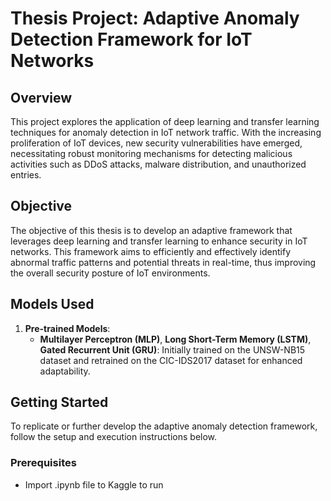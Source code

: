 # Thesis Project: Adaptive Anomaly Detection Framework for IoT Networks

## Overview
This project explores the application of deep learning and transfer learning techniques for anomaly detection in IoT network traffic. With the increasing proliferation of IoT devices, new security vulnerabilities have emerged, necessitating robust monitoring mechanisms for detecting malicious activities such as DDoS attacks, malware distribution, and unauthorized entries.

## Objective
The objective of this thesis is to develop an adaptive framework that leverages deep learning and transfer learning to enhance security in IoT networks. This framework aims to efficiently and effectively identify abnormal traffic patterns and potential threats in real-time, thus improving the overall security posture of IoT environments.

## Models Used
1. **Pre-trained Models**:
   - **Multilayer Perceptron (MLP)**, **Long Short-Term Memory (LSTM)**, **Gated Recurrent Unit (GRU)**: Initially trained on the UNSW-NB15 dataset and retrained on the CIC-IDS2017 dataset for enhanced adaptability.


## Getting Started
To replicate or further develop the adaptive anomaly detection framework, follow the setup and execution instructions below.

### Prerequisites
- Import .ipynb file to Kaggle to run

